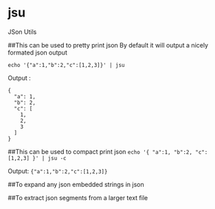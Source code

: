 # jsu
JSon Utils


##This can be used to pretty print json
By default it will output a nicely formated json output 

```echo '{"a":1,"b":2,"c":[1,2,3]}' | jsu```

Output :
```
{
  "a": 1,
  "b": 2,
  "c": [
    1,
    2,
    3
  ]
}
```

##This can be used to compact print json
```echo '{ "a":1, "b":2, "c":[1,2,3] }' | jsu -c```

Output:
`{"a":1,"b":2,"c":[1,2,3]}`


##To expand any json embedded strings in json

##To extract json segments from a larger text file
